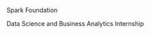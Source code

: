 Spark Foundation 

Data Science and Business Analytics Internship


<!---
onkar9561/onkar9561 is a ✨ special ✨ repository because its `README.md` (this file) appears on your GitHub profile.
You can click the Preview link to take a look at your changes.
--->

